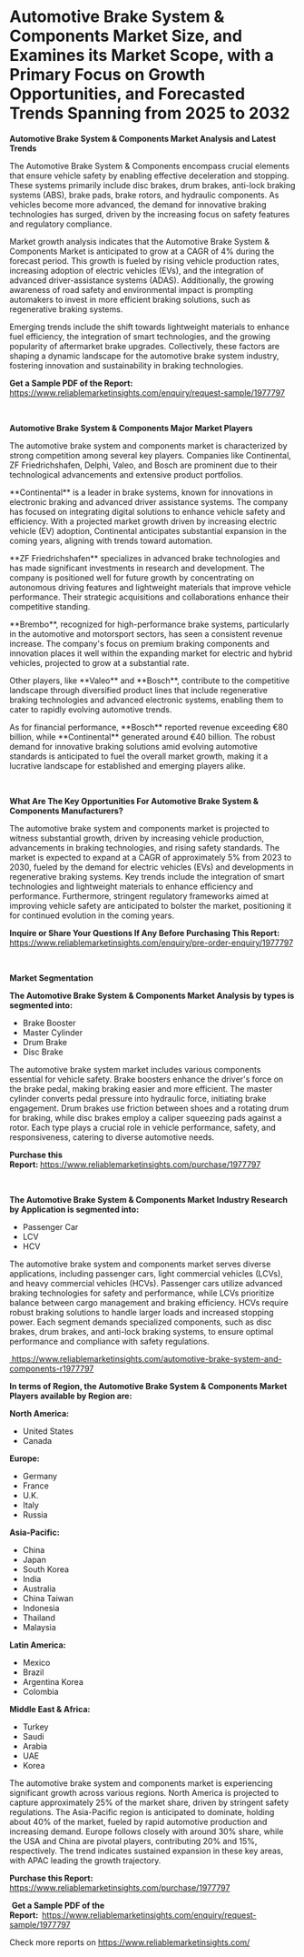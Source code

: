 <p><h1>Automotive Brake System & Components Market Size, and Examines its Market Scope, with a Primary Focus on Growth Opportunities, and Forecasted Trends Spanning from 2025 to 2032</h1></p><p><strong>Automotive Brake System & Components Market Analysis and Latest Trends</strong></p>
<p><p>The Automotive Brake System & Components encompass crucial elements that ensure vehicle safety by enabling effective deceleration and stopping. These systems primarily include disc brakes, drum brakes, anti-lock braking systems (ABS), brake pads, brake rotors, and hydraulic components. As vehicles become more advanced, the demand for innovative braking technologies has surged, driven by the increasing focus on safety features and regulatory compliance.</p><p>Market growth analysis indicates that the Automotive Brake System & Components Market is anticipated to grow at a CAGR of 4% during the forecast period. This growth is fueled by rising vehicle production rates, increasing adoption of electric vehicles (EVs), and the integration of advanced driver-assistance systems (ADAS). Additionally, the growing awareness of road safety and environmental impact is prompting automakers to invest in more efficient braking solutions, such as regenerative braking systems. </p><p>Emerging trends include the shift towards lightweight materials to enhance fuel efficiency, the integration of smart technologies, and the growing popularity of aftermarket brake upgrades. Collectively, these factors are shaping a dynamic landscape for the automotive brake system industry, fostering innovation and sustainability in braking technologies.</p></p>
<p><strong>Get a Sample PDF of the Report:&nbsp;</strong> <a href="https://www.reliablemarketinsights.com/enquiry/request-sample/1977797?utm_campaign=3040&utm_medium=2&utm_source=Github&utm_content=ia&utm_term=31032025&utm_id=automotive-brake-system-components">https://www.reliablemarketinsights.com/enquiry/request-sample/1977797</a></p>
<p>&nbsp;</p>
<p><strong>Automotive Brake System & Components Major Market Players</strong></p>
<p><p>The automotive brake system and components market is characterized by strong competition among several key players. Companies like Continental, ZF Friedrichshafen, Delphi, Valeo, and Bosch are prominent due to their technological advancements and extensive product portfolios.</p><p>**Continental** is a leader in brake systems, known for innovations in electronic braking and advanced driver assistance systems. The company has focused on integrating digital solutions to enhance vehicle safety and efficiency. With a projected market growth driven by increasing electric vehicle (EV) adoption, Continental anticipates substantial expansion in the coming years, aligning with trends toward automation.</p><p>**ZF Friedrichshafen** specializes in advanced brake technologies and has made significant investments in research and development. The company is positioned well for future growth by concentrating on autonomous driving features and lightweight materials that improve vehicle performance. Their strategic acquisitions and collaborations enhance their competitive standing.</p><p>**Brembo**, recognized for high-performance brake systems, particularly in the automotive and motorsport sectors, has seen a consistent revenue increase. The company's focus on premium braking components and innovation places it well within the expanding market for electric and hybrid vehicles, projected to grow at a substantial rate.</p><p>Other players, like **Valeo** and **Bosch**, contribute to the competitive landscape through diversified product lines that include regenerative braking technologies and advanced electronic systems, enabling them to cater to rapidly evolving automotive trends.</p><p>As for financial performance, **Bosch** reported revenue exceeding €80 billion, while **Continental** generated around €40 billion. The robust demand for innovative braking solutions amid evolving automotive standards is anticipated to fuel the overall market growth, making it a lucrative landscape for established and emerging players alike.</p></p>
<p>&nbsp;</p>
<p><strong>What Are The Key Opportunities For Automotive Brake System & Components Manufacturers?</strong></p>
<p><p>The automotive brake system and components market is projected to witness substantial growth, driven by increasing vehicle production, advancements in braking technologies, and rising safety standards. The market is expected to expand at a CAGR of approximately 5% from 2023 to 2030, fueled by the demand for electric vehicles (EVs) and developments in regenerative braking systems. Key trends include the integration of smart technologies and lightweight materials to enhance efficiency and performance. Furthermore, stringent regulatory frameworks aimed at improving vehicle safety are anticipated to bolster the market, positioning it for continued evolution in the coming years.</p></p>
<p><strong>Inquire or Share Your Questions If Any Before Purchasing This Report:</strong> <a href="https://www.reliablemarketinsights.com/enquiry/pre-order-enquiry/1977797?utm_campaign=3040&utm_medium=2&utm_source=Github&utm_content=ia&utm_term=31032025&utm_id=automotive-brake-system-components">https://www.reliablemarketinsights.com/enquiry/pre-order-enquiry/1977797</a></p>
<p>&nbsp;</p>
<p><strong>Market Segmentation</strong></p>
<p><strong>The Automotive Brake System & Components Market Analysis by types is segmented into:</strong></p>
<p><ul><li>Brake Booster</li><li>Master Cylinder</li><li>Drum Brake</li><li>Disc Brake</li></ul></p>
<p><p>The automotive brake system market includes various components essential for vehicle safety. Brake boosters enhance the driver's force on the brake pedal, making braking easier and more efficient. The master cylinder converts pedal pressure into hydraulic force, initiating brake engagement. Drum brakes use friction between shoes and a rotating drum for braking, while disc brakes employ a caliper squeezing pads against a rotor. Each type plays a crucial role in vehicle performance, safety, and responsiveness, catering to diverse automotive needs.</p></p>
<p><strong>Purchase this Report:&nbsp;</strong><a href="https://www.reliablemarketinsights.com/purchase/1977797?utm_campaign=3040&utm_medium=2&utm_source=Github&utm_content=ia&utm_term=31032025&utm_id=automotive-brake-system-components">https://www.reliablemarketinsights.com/purchase/1977797</a></p>
<p>&nbsp;</p>
<p><strong>The Automotive Brake System & Components Market Industry Research by Application is segmented into:</strong></p>
<p><ul><li>Passenger Car</li><li>LCV</li><li>HCV</li></ul></p>
<p><p>The automotive brake system and components market serves diverse applications, including passenger cars, light commercial vehicles (LCVs), and heavy commercial vehicles (HCVs). Passenger cars utilize advanced braking technologies for safety and performance, while LCVs prioritize balance between cargo management and braking efficiency. HCVs require robust braking solutions to handle larger loads and increased stopping power. Each segment demands specialized components, such as disc brakes, drum brakes, and anti-lock braking systems, to ensure optimal performance and compliance with safety regulations.</p></p>
<p><a href="https://www.reliablemarketinsights.com/automotive-brake-system-and-components-r1977797?utm_campaign=3040&utm_medium=2&utm_source=Github&utm_content=ia&utm_term=31032025&utm_id=automotive-brake-system-components">&nbsp;https://www.reliablemarketinsights.com/automotive-brake-system-and-components-r1977797</a></p>
<p><strong>In terms of Region, the Automotive Brake System & Components Market Players available by Region are:</strong></p>
<p>
    <p> <strong> North America: </strong>
        <ul>
            <li>United States</li>
            <li>Canada</li>
        </ul>
        </p> 
    <p> <strong> Europe: </strong>
        <ul>
            <li>Germany</li>
            <li>France</li>
            <li>U.K.</li>
            <li>Italy</li>
            <li>Russia</li>
        </ul>
        </p> 
    <p> <strong> Asia-Pacific: </strong>
        <ul>
            <li>China</li>
            <li>Japan</li>
            <li>South Korea</li>
            <li>India</li>
            <li>Australia</li>
            <li>China Taiwan</li>
            <li>Indonesia</li>
            <li>Thailand</li>
            <li>Malaysia</li>
        </ul>
        </p> 
    <p> <strong> Latin America: </strong>
        <ul>
            <li>Mexico</li>
            <li>Brazil</li>
            <li>Argentina Korea</li>
            <li>Colombia</li>
        </ul>
        </p> 
    <p> <strong> Middle East & Africa: </strong>
        <ul>
            <li>Turkey</li>
            <li>Saudi</li>
            <li>Arabia</li>
            <li>UAE</li>
            <li>Korea</li>
        </ul>
    </p>
    </p>
<p><p>The automotive brake system and components market is experiencing significant growth across various regions. North America is projected to capture approximately 25% of the market share, driven by stringent safety regulations. The Asia-Pacific region is anticipated to dominate, holding about 40% of the market, fueled by rapid automotive production and increasing demand. Europe follows closely with around 30% share, while the USA and China are pivotal players, contributing 20% and 15%, respectively. The trend indicates sustained expansion in these key areas, with APAC leading the growth trajectory.</p></p>
<p><strong>Purchase this Report: </strong><a href="https://www.reliablemarketinsights.com/purchase/1977797?utm_campaign=3040&utm_medium=2&utm_source=Github&utm_content=ia&utm_term=31032025&utm_id=automotive-brake-system-components">https://www.reliablemarketinsights.com/purchase/1977797</a></p>
<p>&nbsp;<strong>Get a Sample PDF of the Report:&nbsp;&nbsp;</strong><a href="https://www.reliablemarketinsights.com/enquiry/request-sample/1977797?utm_campaign=3040&utm_medium=2&utm_source=Github&utm_content=ia&utm_term=31032025&utm_id=automotive-brake-system-components">https://www.reliablemarketinsights.com/enquiry/request-sample/1977797</a></p>
<p><strong></strong></p>
<p>Check more reports on <a href="https://www.reliablemarketinsights.com/?utm_campaign=3040&utm_medium=2&utm_source=Github&utm_content=ia&utm_term=31032025&utm_id=automotive-brake-system-components">https://www.reliablemarketinsights.com/</a></p>
